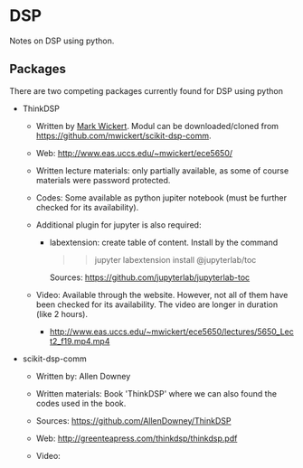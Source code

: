 # DSP

Notes on DSP using python.


## Packages

There are two competing packages currently found for DSP using python

- ThinkDSP

    + Written by [Mark Wickert](http://www.eas.uccs.edu/~mwickert/). Modul can be downloaded/cloned from https://github.com/mwickert/scikit-dsp-comm.

    + Web: http://www.eas.uccs.edu/~mwickert/ece5650/

    + Written lecture materials: only partially available, as some of course materials were password protected.

    + Codes: Some available as python jupiter notebook (must be further checked for its availability).

    + Additional plugin for jupyter is also required:
        -   labextension: create table of content. Install by the command

            >>   jupyter labextension install @jupyterlab/toc

            Sources: https://github.com/jupyterlab/jupyterlab-toc

    + Video: Available through the website. However, not all of them have been checked for its availability. The video are longer in duration (like 2 hours).

        - http://www.eas.uccs.edu/~mwickert/ece5650/lectures/5650_Lect2_f19.mp4.mp4

- scikit-dsp-comm

    + Written by: Allen Downey

    + Written materials: Book 'ThinkDSP' where we can also found the codes used in the book.

    + Sources: https://github.com/AllenDowney/ThinkDSP

    + Web: http://greenteapress.com/thinkdsp/thinkdsp.pdf

    + Video:


